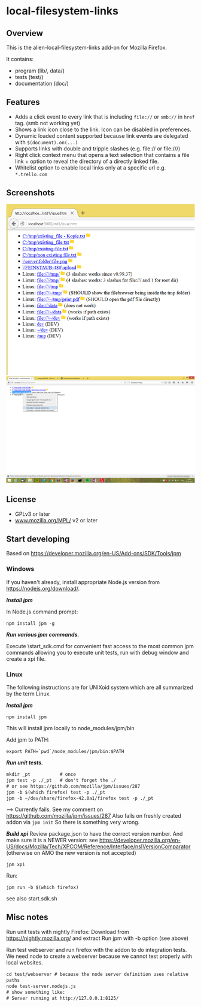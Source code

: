local-filesystem-links
======================

Overview
--------
This is the alien-local-filesystem-links add-on for Mozilla Firefox.

It contains:

* program (lib/, data/)
* tests (test/)
* documentation (doc/)


Features
--------
- Adds a click event to every link that is including `file://` or `smb://` in `href` tag. (smb not working yet)
- Shows a link icon close to the link. Icon can be disabled in preferences.
- Dynamic loaded content supported because link events are delegated with `$(document).on(...)`
- Supports links with double and tripple slashes (e.g. file:// or file:///)
- Right click context menu that opens a text selection that contains a file link + option to reveal the directory of a directly linked file.
- Whitelist option to enable local links only at a specific url e.g. `*.trello.com`


Screenshots
--------
![Addon at local test server](/doc/screenshots/addon_in_action.png)
![Context menu](/doc/screenshots/addon_context_menu.png)


License
-------
* GPLv3 or later
* www.mozilla.org/MPL/ v2 or later


Start developing
----------------
Based on https://developer.mozilla.org/en-US/Add-ons/SDK/Tools/jpm

### Windows ###
If you haven't already, install appropriate Node.js version from https://nodejs.org/download/.


***Install jpm***

In Node.js command prompt:
```
npm install jpm -g
```

***Run various jpm commands.***

Execute \start_sdk.cmd for convenient fast access to the most common jpm commands allowing you
to execute unit tests, run with debug window and create a xpi file.


### Linux ###
The following instructions are for UNIXoid system which are all summarized by the term Linux.

***Install jpm***
```
npm install jpm
```
This will install jpm locally to node_modules/jpm/bin

Add jpm to PATH:
```
export PATH=`pwd`/node_modules/jpm/bin:$PATH
```

***Run unit tests.***
```
mkdir _pt           # once
jpm test -p ./_pt   # don't forget the ./
# or see https://github.com/mozilla/jpm/issues/287
jpm -b $(which firefox) test -p ./_pt
jpm -b ~/dev/share/firefox-42.0a1/firefox test -p ./_pt
```

--> Currently fails. See my comment on https://github.com/mozilla/jpm/issues/287
Also fails on freshly created addon via `jpm init`
So there is something very wrong.

***Build xpi***
Review package.json to have the correct version number.
And make sure it is a NEWER version: see https://developer.mozilla.org/en-US/docs/Mozilla/Tech/XPCOM/Reference/Interface/nsIVersionComparator (otherwise on AMO the new
version is not accepted)

```
jpm xpi
```

Run:

```
jpm run -b $(which firefox)
```

see also start.sdk.sh


Misc notes
----------
Run unit tests with nightly Firefox:
Download from https://nightly.mozilla.org/ and extract
Run jpm with -b option (see above)

Run test webserver and run firefox with the addon to do integration tests.
We need node to create a webserver because we cannot test properly with local websites.
```
cd test/webserver # because the node server definition uses relative paths
node test-server.nodejs.js
# show something like:
# Server running at http://127.0.0.1:8125/
